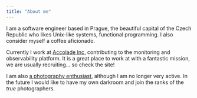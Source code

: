 ```yaml
---
title: "About me"
---
```


I am a software engineer based in Prague, the beautiful capital of the Czech Republic who likes Unix-like systems, functional programming. I also consider myself a coffee aficionado.

Currently I work at [Accolade Inc](https://accolade.com), contributing to the monitoring and observability platform.  It is a great place to work at with a fantastic mission, we are usually recruiting... so check the site!

I am also [a photography enthusiast](https://www.instagram.com/jlnav/), although I am no longer very active.  In the future I would like to have my own darkroom and join the ranks of the _true_ photographers.

